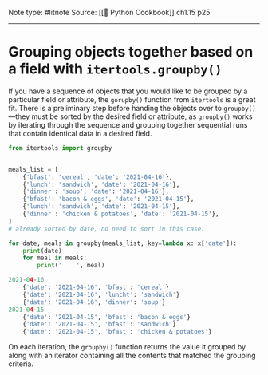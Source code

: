 Note type: #litnote
Source: [[📖 Python Cookbook]] ch1.15 p25

---
# Grouping objects together based on a field with `itertools.groupby()`
If you have a sequence of objects that you would like to be grouped by a particular field or attribute, the `gorupby()` function from `itertools` is a great fit. There is a preliminary step before handing the objects over to `groupby()`—they must be sorted by the desired field or attribute, as `groupby()` works by iterating through the sequence and grouping together sequential runs that contain identical data in a desired field.
```python
from itertools import groupby


meals_list = [
	{'bfast': 'cereal', 'date': '2021-04-16'},
	{'lunch': 'sandwich', 'date': '2021-04-16'},
	{'dinner': 'soup', 'date': '2021-04-16'},
	{'bfast': 'bacon & eggs', 'date': '2021-04-15'},
	{'lunch': 'sandwich', 'date': '2021-04-15'},
	{'dinner': 'chicken & potatoes', 'date': '2021-04-15'},
]
# already sorted by date, no need to sort in this case.

for date, meals in groupby(meals_list, key=lambda x: x['date']):
	print(date)
	for meal in meals:
		print('    ', meal)

2021-04-16
	{'date': '2021-04-16', 'bfast': 'cereal'}
	{'date': '2021-04-16', 'luncht': 'sandwich'}
	{'date': '2021-04-16', 'dinner': 'soup'}
2021-04-15
	{'date': '2021-04-15', 'bfast': 'bacon & eggs'}
	{'date': '2021-04-15', 'bfast': 'sandwich'}
	{'date': '2021-04-15', 'bfast': 'chicken & potatoes'}
```

On each iteration, the `groupby()` function returns the value it grouped by along with an iterator containing all the contents that matched the grouping criteria.
